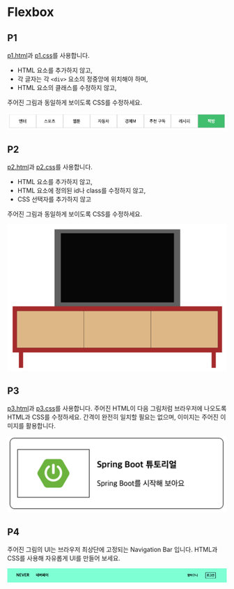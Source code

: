 # Flexbox
## P1

[p1.html](p1.html)과 [p1.css](p1.css)를 사용합니다.
- HTML 요소를 추가하지 않고,
- 각 글자는 각 `<div>` 요소의 정중앙에 위치해야 하며,
- HTML 요소의 클래스를 수정하지 않고,
  
주어진 그림과 동일하게 보이도록 CSS를 수정하세요.

![p1.png](p1.png)

## P2

[p2.html](p2.html)과 [p2.css](p2.css)를 사용합니다.
- HTML 요소를 추가하지 않고,
- HTML 요소에 정의된 id나 class를 수정하지 않고,
- CSS 선택자를 추가하지 않고

주어진 그림과 동일하게 보이도록 CSS를 수정하세요.

![p2.png](p2.png)

## P3

[p3.html](p3.html)과 [p3.css](p3.css)를 사용합니다.
주어진 HTML이 다음 그림처럼 브라우저에 나오도록 HTML과 CSS를 수정하세요.
간격이 완전히 일치할 필요는 없으며, 이미지는 주어진 이미지를 활용합니다.

![p3.png](p3.png)

## P4

주어진 그림의 UI는 브라우저 최상단에 고정되는 Navigation Bar 입니다.
HTML과 CSS를 사용해 자유롭게 UI를 만들어 보세요.

![p4.png](p4.png)
